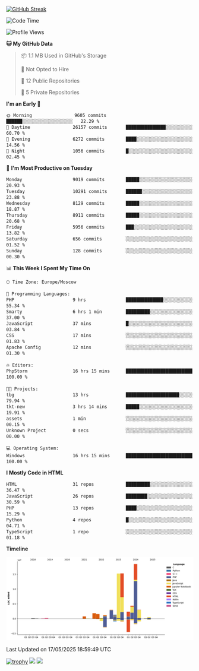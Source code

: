 [![GitHub Streak](https://github-readme-streak-stats.herokuapp.com/?user=yogik10)](https://git.io/streak-stats)
<!--START_SECTION:waka-->
![Code Time](http://img.shields.io/badge/Code%20Time-1%2C331%20hrs%2031%20mins-blue)

![Profile Views](http://img.shields.io/badge/Profile%20Views-0-blue)

**🐱 My GitHub Data** 

> 📦 1.1 MB Used in GitHub's Storage 
 > 
> 🚫 Not Opted to Hire
 > 
> 📜 12 Public Repositories 
 > 
> 🔑 5 Private Repositories 
 > 
**I'm an Early 🐤** 

```text
🌞 Morning                9605 commits        ██████░░░░░░░░░░░░░░░░░░░   22.29 % 
🌆 Daytime                26157 commits       ███████████████░░░░░░░░░░   60.70 % 
🌃 Evening                6272 commits        ████░░░░░░░░░░░░░░░░░░░░░   14.56 % 
🌙 Night                  1056 commits        █░░░░░░░░░░░░░░░░░░░░░░░░   02.45 % 
```
📅 **I'm Most Productive on Tuesday** 

```text
Monday                   9019 commits        █████░░░░░░░░░░░░░░░░░░░░   20.93 % 
Tuesday                  10291 commits       ██████░░░░░░░░░░░░░░░░░░░   23.88 % 
Wednesday                8129 commits        █████░░░░░░░░░░░░░░░░░░░░   18.87 % 
Thursday                 8911 commits        █████░░░░░░░░░░░░░░░░░░░░   20.68 % 
Friday                   5956 commits        ███░░░░░░░░░░░░░░░░░░░░░░   13.82 % 
Saturday                 656 commits         ░░░░░░░░░░░░░░░░░░░░░░░░░   01.52 % 
Sunday                   128 commits         ░░░░░░░░░░░░░░░░░░░░░░░░░   00.30 % 
```


📊 **This Week I Spent My Time On** 

```text
🕑︎ Time Zone: Europe/Moscow

💬 Programming Languages: 
PHP                      9 hrs               ██████████████░░░░░░░░░░░   55.34 % 
Smarty                   6 hrs 1 min         █████████░░░░░░░░░░░░░░░░   37.00 % 
JavaScript               37 mins             █░░░░░░░░░░░░░░░░░░░░░░░░   03.84 % 
CSS                      17 mins             ░░░░░░░░░░░░░░░░░░░░░░░░░   01.83 % 
Apache Config            12 mins             ░░░░░░░░░░░░░░░░░░░░░░░░░   01.30 % 

🔥 Editors: 
PhpStorm                 16 hrs 15 mins      █████████████████████████   100.00 % 

🐱‍💻 Projects: 
tbg                      13 hrs              ████████████████████░░░░░   79.94 % 
tkt-new                  3 hrs 14 mins       █████░░░░░░░░░░░░░░░░░░░░   19.91 % 
assets                   1 min               ░░░░░░░░░░░░░░░░░░░░░░░░░   00.15 % 
Unknown Project          0 secs              ░░░░░░░░░░░░░░░░░░░░░░░░░   00.00 % 

💻 Operating System: 
Windows                  16 hrs 15 mins      █████████████████████████   100.00 % 
```

**I Mostly Code in HTML** 

```text
HTML                     31 repos            █████████░░░░░░░░░░░░░░░░   36.47 % 
JavaScript               26 repos            ████████░░░░░░░░░░░░░░░░░   30.59 % 
PHP                      13 repos            ████░░░░░░░░░░░░░░░░░░░░░   15.29 % 
Python                   4 repos             █░░░░░░░░░░░░░░░░░░░░░░░░   04.71 % 
TypeScript               1 repo              ░░░░░░░░░░░░░░░░░░░░░░░░░   01.18 % 
```



**Timeline**

![Lines of Code chart](https://raw.githubusercontent.com/Yogik10/Yogik10/main/assets/bar_graph.png)


 Last Updated on 17/05/2025 18:59:49 UTC
<!--END_SECTION:waka-->
[![trophy](https://github-profile-trophy.vercel.app/?username=yogik10)](https://github.com/ryo-ma/github-profile-trophy)
![](https://github-profile-summary-cards.vercel.app/api/cards/profile-details?username=yogik10&theme=solarized_dark)
![](https://github-profile-summary-cards.vercel.app/api/cards/most-commit-language?username=yogik10&theme=solarized_dark)


